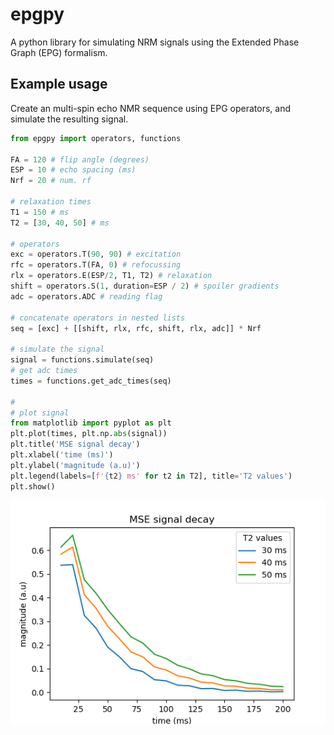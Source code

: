 # epgpy
A python library for simulating NRM signals using the Extended Phase Graph (EPG) formalism.


## Example usage

Create an multi-spin echo NMR sequence using EPG operators, and simulate the resulting signal.

```python
from epgpy import operators, functions

FA = 120 # flip angle (degrees)
ESP = 10 # echo spacing (ms)
Nrf = 20 # num. rf

# relaxation times
T1 = 150 # ms
T2 = [30, 40, 50] # ms

# operators
exc = operators.T(90, 90) # excitation
rfc = operators.T(FA, 0) # refocussing
rlx = operators.E(ESP/2, T1, T2) # relaxation
shift = operators.S(1, duration=ESP / 2) # spoiler gradients
adc = operators.ADC # reading flag

# concatenate operators in nested lists
seq = [exc] + [[shift, rlx, rfc, shift, rlx, adc]] * Nrf

# simulate the signal
signal = functions.simulate(seq)
# get adc times
times = functions.get_adc_times(seq)

#
# plot signal
from matplotlib import pyplot as plt
plt.plot(times, plt.np.abs(signal))
plt.title('MSE signal decay')
plt.xlabel('time (ms)')
plt.ylabel('magnitude (a.u)')
plt.legend(labels=[f'{t2} ms' for t2 in T2], title='T2 values')
plt.show()

```
![plot](docs/readme_mse_example.png)

